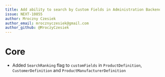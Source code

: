 ```yaml
---
title: Add ability to search by Custom Fields in Administration Backend
issue: NEXT-10855
author: Mroczny Czesiek
author_email: mrocznyczesiek@gmail.com
author_github: @MroczyCzesiek
---
```

# Core
* Added `SearchRanking` flag to `customFields` in `ProductDefinition`, `CustomerDefinition` and `ProductManufacturerDefinition`
